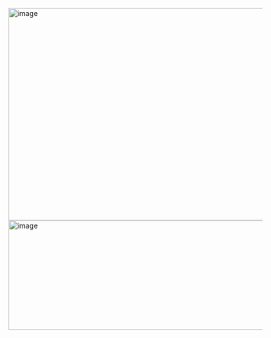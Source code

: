 <img width="763" height="422" alt="image" src="https://github.com/user-attachments/assets/801cd17c-2cf7-4f13-baec-7e8bdfb6a4ab" /><img width="875" height="218" alt="image" src="https://github.com/user-attachments/assets/70a03304-5a67-46e1-b9c4-18d6682c9c8e" />
